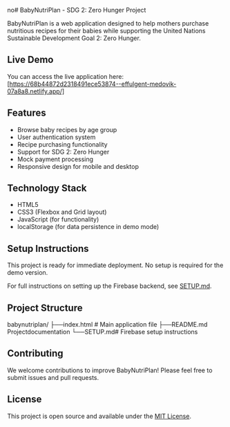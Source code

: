 no# BabyNutriPlan - SDG 2: Zero Hunger Project

BabyNutriPlan is a web application designed to help mothers purchase nutritious recipes for their babies while supporting the United Nations Sustainable Development Goal 2: Zero Hunger.

## Live Demo

You can access the live application here: [https://68b44872d2318491ece53874--effulgent-medovik-07a8a8.netlify.app/]

## Features

- Browse baby recipes by age group
- User authentication system
- Recipe purchasing functionality
- Support for SDG 2: Zero Hunger
- Mock payment processing
- Responsive design for mobile and desktop

## Technology Stack

- HTML5
- CSS3 (Flexbox and Grid layout)
- JavaScript (for functionality)
- localStorage (for data persistence in demo mode)

## Setup Instructions

This project is ready for immediate deployment. No setup is required for the demo version.

For full instructions on setting up the Firebase backend, see [SETUP.md](SETUP.md).

## Project Structure
babynutriplan/ 
├──index.html # Main application file 
├──README.md Projectdocumentation 
└──SETUP.md# Firebase setup instructions

## Contributing

We welcome contributions to improve BabyNutriPlan! Please feel free to submit issues and pull requests.

## License

This project is open source and available under the [MIT License](LICENSE).
